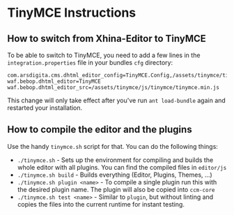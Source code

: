 # TinyMCE Instructions

## How to switch from Xhina-Editor to TinyMCE

To be able to switch to TinyMCE, you need to add a few lines in the `integration.properties` file in your bundles `cfg` directory:

```properties
com.arsdigita.cms.dhtml_editor_config=TinyMCE.Config,/assets/tinymce/tinymce_cms_config.js
waf.bebop.dhtml_editor=TinyMCE
waf.bebop.dhtml_editor_src=/assets/tinymce/js/tinymce/tinymce.min.js
```

This change will only take effect after you've run `ant load-bundle` again and restarted your installation.

## How to compile the editor and the plugins

Use the handy `tinymce.sh` script for that. You can do the following things:

-   `./tinymce.sh` - Sets up the environment for compiling and builds the whole editor with all plugins. You can find the compiled files in `editor/js`
-   `./tinymce.sh build` - Builds everything (Editor, Plugins, Themes, ...)
-   `./tinymce.sh plugin <name>` - To compile a single plugin run this with the desired plugin name. The plugin will also be copied into `ccm-core`
-   `./tinymce.sh test <name>` - Similar to `plugin`, but without linting and copies the files into the current runtime for instant testing.
